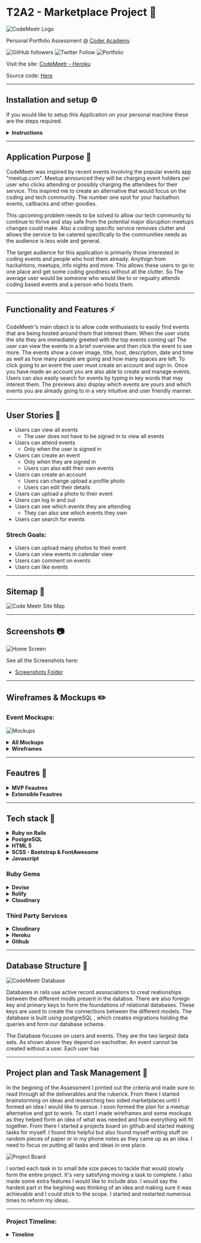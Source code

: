 ﻿# T2A2 - Marketplace Project :rocket:

![CodeMeetr Logo](https://github.com/alexleybourne/CodeMeetr/blob/master/docs/CodeMeetr_logo.png?raw=true)

Personal Portfolio Assessment @ [Coder Academy](https://coderacademy.edu.au/)

![GitHub followers](https://img.shields.io/github/followers/alexleybourne?style=flat&logo=github) ![Twitter Follow](https://img.shields.io/twitter/follow/AlexLeybourne?&style=flat&logo=twitter&logoColor=white) ![Portfolio](https://img.shields.io/badge/Portfolio-AlexLeybourne.com%20-blue?style=flat&logo=google-chrome&logoColor=white&link=http://alexleybourne.com)



Visit the site: 
[CodeMeetr - Heroku](http://codemeetr.herokuapp.com/)

Source code: 
[Here](https://github.com/alexleybourne/CodeMeetr/tree/master/src)

___

## Installation and setup :gear:

If you would like to setup this Applicaiton on your personal machine these are the steps required.

<details>
	<summary>
		<b> Instructions </b>
	</summary>
	
-   fork and clone
-   bundle install
-   update  `config/database.yml`  with your postgresql username & password
-   update  `config/credentials.yml`  with your cloudinary api key. In order to decrypt the file to edit, type  `EDITOR='code --wait' rails credentials:edit`  into your command line.
-   `rails db:setup`  - setup the database
-   `rails db:schema:load`  - load the schema for the database
-   `rails db:seed`  - load the items into the database
-   `rails s`  to run the server

The default server is located at  [http://localhost:3000/](http://localhost:3000/)

</details>

___

## Application Purpose :memo:
CodeMeetr was inspired by recent events involving the popular events app "meetup.com". Meetup announced they will be charging event holders per user who clicks attending or possibly charging the attendees for their service. This inspired me to create an alternative that would focus on the coding and tech community. The number one spot for your hackathon events, callbacks and other goodies.  <br>

This upcoming problem needs to be solved to allow our tech community to continue to thrive and stay safe from the potential major disruption meetups changes could make. Also a coding specific service removes clutter and allows the service to be catered specifically to the communities needs as the audience is less wide and general.

The target audience for this application is primarily those interested in coding events and people who host them already. Anythign from hackahtons, meetups, info nights and more. This allows these users to go to one place and get some coding goodness without all the clutter. So The average user would be someone who would like to or regualry attends coding based events and a person who hosts them.

___
## Functionality and Features :zap:
CodeMeetr's main object is to allow code enthusiasts to easily find events that are being hosted around them that interest them. When the user visits the site they are immediately greeted with the top events coming up! 
The user can view the events in a brief overview and then click the event to see more. The events show a cover image, title, host, description, date and time as well as how many people are going and how many spaces are left. 
To click going to an event the user must create an account and sign in. Once you have made an account you are also able to create and manage events. 
Users can also easily search for events by typing in key words that may interest them. The previews also display which events are yours and which events you are already going to in a very intuitive and user friendly manner. 


___
## User Stories :notebook_with_decorative_cover:

- Users can view all events
	- The user does not have to be signed in to view all events
- Users can attend events
  - Only when the user is signed in
 - Users can create an event
   - Only when they are signed in   
   -  Users can also edit their own events
 - Users can create an account
	 - Users can change upload a profile photo
	 - Users can edit their details
 - Users can upload a photo to their event
 - Users can log in and out
 - Users can see which events they are attending
	 - They can also see which events they own
- Users can search for events
### Strech Goals:
- Users can upload many photos to their event
- Users can view events in calendar view
- Users can comment on events
- Users can like events


___
## Sitemap :telescope:

![Code Meetr Site Map](https://github.com/alexleybourne/CodeMeetr/blob/master/docs/Site_map.png?raw=true)

---
##  Screenshots  :camera:

![Home Screen](https://github.com/alexleybourne/CodeMeetr/blob/master/docs/screenshots/Logged-in-Screen.png?raw=true)

See all the Screenshots here:

- [Screenshots Folder](https://github.com/alexleybourne/CodeMeetr/tree/master/docs/screenshots)

---
##  Wireframes & Mockups :pencil2:

### Event Mockups:

![Mockups](https://github.com/alexleybourne/CodeMeetr/blob/master/docs/mockups/CodeMeetr_Home_Desktop.png?raw=true)

<details>
	<summary>
		<b> All Mockups </b>
	</summary>

Event Desktop Mockup:
![Event desktop mockup](https://github.com/alexleybourne/CodeMeetr/blob/master/docs/mockups/CodeMeetr_Event_Desktop.png?raw=true)

Event Mobile Mockup: 

![Event moblie mockup](https://github.com/alexleybourne/CodeMeetr/blob/master/docs/mockups/CodeMeetr_Event_Mobile.png?raw=true)

Link to all mockup images:
[Mockups](https://github.com/alexleybourne/CodeMeetr/tree/master/docs/mockups)

</details>



<details>
	<summary>
		<b> Wireframes </b>
	</summary>
	
![Hand Drawn Wireframes](https://github.com/alexleybourne/CodeMeetr/blob/master/docs/CodeMeetr_wireframe_sketches.png?raw=true)

Full image:
[Hand drawn wireframes](https://github.com/alexleybourne/CodeMeetr/blob/master/docs/CodeMeetr_wireframe_sketches.png?raw=true)
</details>



___
## Feautres :gem:

<details>
	<summary>
		<b> MVP Feautres </b>
	</summary>
	
#### User Accounts
- CodeMeetr allows users to create accounts with secure passwords and upload a profile photo.

#### Authentication & Authorisation
- The public is able to view all events and search the site. However any further interaction requires the user to make an account. 

- User id's are checked against all events they interact with. This makes sure they can only edit their own events and the events they are going to can easily be tracked also.
#### Event CRUD
- The ability to create, read, update and delete events is a key part to CodeMeetr. 
 #### Event Search
- All events can easily be searched for by key words and potentially categories.
#### Image Upload
- Each event has a cover image that can easily be uploaded and updated. If the user chooses to not upload an image on creation a default image is used until they upload one at a later date. Each account also allows for Account profile pictures.
 
 #### Capacity and Promotion Values
- Each event has it's own values attaining to their capacity and if the event is promoted on the front page. Increased capacity results in the event owner paying a once off fee for that event. Promotions also are a one off fee to put the event on the front page of the website. The Higher Priority the higher it is on the page.

</details>

<details>
	<summary>
		<b> Extensible Feautres </b>
	</summary>
	
#### Event Photos
- Each event has a photos page for all photos to be uploaded and shared during / after the event.

#### Calendar View
- A Calendar view for the user to easily see all their events organised in a time based view.

#### Event Comments
- A Comments section on each event for updates, questions and more. Creating easy communication between users and event owners.

 #### Google Maps API
- Easily allow userss to find event locations with an event location prieview and quick google maps link to the event location.

#### Stripe Payments
- Each event has prices assosciated with the event based on Event Capacity and promotion value. 
 
</details>

___
## Tech stack :floppy_disk:
<details>
	<summary>
		<b> Ruby on Rails </b>
	</summary>
	
Ruby on Rails, or Rails, is a server-side web application framework written in Ruby under the MIT License. Rails is a model–view–controller framework, providing default structures for a database, a web service, and web pages
	
[Rails v- 5.2.3](https://guides.rubyonrails.org/v5.2/getting_started.html)

[Ruby v-2.6.3](https://ruby-doc.org/stdlib-2.6.3/)

</details>

<details>
	<summary>
		<b> PostgreSQL </b>
	</summary>
	
PostgreSQL is a free and open-source relational database management system emphasizing extensibility and technical standards compliance built on the SQL language. It is designed to handle a range of workloads, from single machines to data warehouses or Web services with many concurrent users.
	
[PostgreSQL](https://www.postgresql.org/docs/10/index.html)

</details>

<details>
	<summary>
		<b> HTML 5 </b>
	</summary>
	
HTML5 is a software solution stack that defines the properties and behaviors of web page content by implementing a markup based pattern to it. HTML5 is the fifth and current major version of HTML, and subsumes XHTML. HTML was used for our web front end.
	
[HTML5](https://developer.mozilla.org/en-US/docs/Web/Guide/HTML/HTML5)
</details>

<details>
	<summary>
		<b> SCSS - Bootstrap & FontAwesome </b>
	</summary>
	
Bootstrap, the world’s most popular framework for building responsive, mobile-first sites. Bootstrap was used for all styling and interactive components on the site. Bootstrap was used for its ease of use, aesthetic appeal, numerous components, JS integrations and responsive first properties. Bootstrap speeds up front end development immensely.
Font Awesome is a web font containing all the icons from the Twitter Bootstrap framework, and now many more. It allows you to easily use many icons across your site that are stored remotely.

[Bootstrap](https://getbootstrap.com/docs/4.3/getting-started/introduction/)

[FontAwesome](https://fontawesome.com/?utm_source=v4_homepage&utm_medium=display&utm_campaign=fa5_released&utm_content=banner)

</details>


<details>
	<summary>
		<b> Javascript </b>
	</summary>
	
JavaScript, often abbreviated as JS, is a high-level, interpreted scripting language that conforms to the ECMAScript specification. JavaScript has curly-bracket syntax, dynamic typing, prototype-based object-orientation, and first-class functions Javascript was also used for many front end interactions, such as repsonsive drop downs and many under the hood Bootstrap integrations.

[Javascript](https://devdocs.io/javascript/)
</details>

### Ruby Gems

 <details>
	<summary>
		<b> Devise </b>
	</summary>
	
Devise is used for user authentication. Everything from Login, Sessions, Secure passwords and more.

[Devise Gem](https://rubygems.org/gems/devise/versions/4.2.0)
</details>

<details>
	<summary>
		<b> Rolify </b>
	</summary>
	
Rolify was first originally used in this Appliction for user Authorisation. However it was conflicting with Heroku, resulting in it being uninstalled. Users are now all Authorised by their user id. Many actions will only go through if they are signed in with devise and their current user id matches the resources attached user id.

[Rolify Gem](https://rubygems.org/gems/rolify)
</details>

<details>
	<summary>
		<b> Cloudinary </b>
	</summary>
	
The Cloudinary gem is used for the integration of the 3rd party service cloudinary. This is used for image uploads through the applicaiton.

[Cloudinary Gem](https://rubygems.org/gems/cloudinary)
</details>

### Third Party Services

<details>
	<summary>
		<b> Cloudinary </b>
	</summary>
	
Cloudinary is a image cloud hosting service that allows you to off-load the tasks of uploading and handling image assests. Cloudinary dynamically optimises your content and delivers it in a fast and efficient manner. 

[Cloudinary](https://cloudinary.com/)

</details>

<details>
	<summary>
		<b> Heroku </b>
	</summary>
	
Heroku is a container-based cloud Platform as a Service (PaaS). Developers use Heroku to deploy, manage, and scale modern apps. This Appliction makes use of Heroku's free service model for small projects. Heorku also streamlines deployment through its Git integration allowing updates to easily be pushed to Heroku as you would any other remote git repository.

[Heorku](https://www.heroku.com/home)

</details>

<details>
	<summary>
		<b> Github</b>
	</summary>
	
Last but not least it Github, a developers best friend. GitHub is a website and cloud-based service that helps developers store and manage their code, as well as track and control changes to their code.

[Github](https://github.com/)

</details>

___
## Database Structure :open_file_folder:

![CodeMeetr Database](https://github.com/alexleybourne/CodeMeetr/blob/master/docs/CodeMeetr_Database_ERD.png?raw=true)

Databases in rails use active record assosciations to creat reationships between the different modls present in the databse. There are also foreign key and primary keys to form the foundations of relational databases. These keys are used to create the connections between the different models. The database is built using postgreSQL , which creates migrations holding the queries and form our database schema. 

The Database focuses on users and events. They are the two largest data sets. As shown above they depend on eachother. An event cannot be created without a user. Each user has

----
## Project plan and Task Management :book:

In the begining of the Assessment I printed out the criteria and made sure to read through all the deliverables and the ruberick. From there I started brainstorming on ideas and researching two sided marketplaces until I formed an idea I would like to persue. I soon formed the plan for a meetup alternative and got to work. To start I made wireframes and some mockups as they helped form an idea of what was needed and how everything will fit together. From there I started a projects board on github and started making tasks for myself. I found this helpful but also found myself writing stuff on random pieces of paper or in my phone notes as they came up as an idea. I need to focus on putting all tasks and ideas in one place.

![Project Board](https://github.com/alexleybourne/CodeMeetr/blob/master/docs/Task_Board.png?raw=true)

I sorted each task in to small bite size pieces to tackle that would slowly form the entire project. It's very satisfying moving a task to complete. I also made some extra features I would like to include also. I would say the hardest part in the begining was thinking of an idea and making sure it was achievable and I could stick to the scope. I started and restarted numerous times to reform my ideas.

---
### Project Timeline:

</details>

<details>
	<summary>
		<b> Timeline</b>
	</summary>
	
- Friday :rocket: - 25/10/19
	 - release date of assignment
	 - research started on ideas
- Sat -> Sun :unamused:
	- unfortunately jam packed full of work
- Mon - 28/10/19 :computer:
	- continued research and began wireframes
- Tues - 29/10/19 :pencil:
	- finalised wireframes and began on some mockups
	- also revised previous lessons
- Wed - 30/10/19 :pencil:
	- stilll working on mockups
	- started writing down features
	- more revision
- Halloween  :jack_o_lantern: :ghost: - 31/10/19
	- completed mockups
	- create project on heroku
- Fri :beers:  - 1/11/19
	- more revision
	- followed a few tutorials on rails
- Sat -> Sun :unamused:
	- unfortunately jam packed full of work again..
- Mon :file_folder: - 4/11/19
	- created project
	- worked out models
	- started ERD
- Tues :file_folder: - 5/11/19
	- continued ERD
	- Set out all data
- Wed :wrench: - 6/11/19
	- ERD complete
	- Setup models and controllers
- Thurs :closed_lock_with_key: - 7/11/19
	- Devise setup
	- Front page created and nav
- Fri :satellite: - 8/11/19
	- Created events
	- Deployed to Heroku
	- Event creation page
	- User links
	- Full page views
	- Rolify
- Sat :sweat_smile: - 9/11/19
	- Felt the stress
	- Got Cloudinary working
	- More Styling 
	-  Search function
- Sun :flushed: - 10/11/19
	- Lots of Final Documentation
	- Testing
	- Heroku Deployments
	- Rolify hating Heroku
	- Destroying Rolify
	- Creating slide deck
- FINISHED :tada:

</details>
